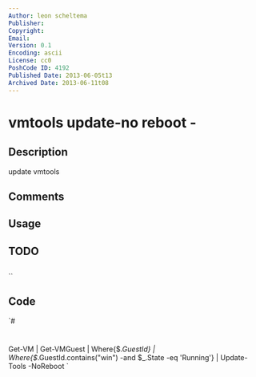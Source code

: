 ```yaml
---
Author: leon scheltema
Publisher: 
Copyright: 
Email: 
Version: 0.1
Encoding: ascii
License: cc0
PoshCode ID: 4192
Published Date: 2013-06-05t13
Archived Date: 2013-06-11t08
---
```


# vmtools update-no reboot - 

## Description

update vmtools

## Comments



## Usage



## TODO



## 

``

## Code

`#
 #
 Get-VM | Get-VMGuest | Where{$_.GuestId} | Where{$_.GuestId.contains("win") -and $_.State -eq 'Running'} | Update-Tools -NoReboot
`

